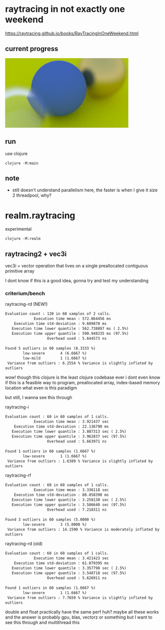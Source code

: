 # raytracing in not exactly one weekend

https://raytracing.github.io/books/RayTracingInOneWeekend.html

## current progress

![raytraced scene](scene.png)

## run

use clojure

```
clojure -M:main
```


## note

- still doesn't understand parallelism here, the faster is when I give it size 2 threadpool, why?



# realm.raytracing

experimental

```
clojure -M:realm
```


## raytracing2 + vec3i

vec3i = vector operation that lives on a single preallocated contiguous primitive array

I dont know if this is a good idea, gonna try and test my understanding

### criterium/bench

raytracing-rd (NEW!)
```
Evaluation count : 120 in 60 samples of 2 calls.
             Execution time mean : 572.864456 ms
    Execution time std-deviation : 9.609870 ms
   Execution time lower quantile : 562.738897 ms ( 2.5%)
   Execution time upper quantile : 590.948235 ms (97.5%)
                   Overhead used : 5.644573 ns

Found 5 outliers in 60 samples (8.3333 %)
        low-severe       4 (6.6667 %)
        low-mild         1 (1.6667 %)
 Variance from outliers : 6.2554 % Variance is slightly inflated by outliers
```

wow! though this clojure is the least clojure codebase ever
i dont even know if this is a feasible way to program, preallocated array, index-based memory location
what even is this paradigm

but still, I wanna see this through


raytracing-i
```
Evaluation count : 60 in 60 samples of 1 calls.
             Execution time mean : 3.921437 sec
    Execution time std-deviation : 22.136790 ms
   Execution time lower quantile : 3.887313 sec ( 2.5%)
   Execution time upper quantile : 3.962837 sec (97.5%)
                   Overhead used : 5.663971 ns

Found 1 outliers in 60 samples (1.6667 %)
        low-severe       1 (1.6667 %)
 Variance from outliers : 1.6389 % Variance is slightly inflated by outliers
```

raytracing-rf
```
Evaluation count : 60 in 60 samples of 1 calls.
             Execution time mean : 3.336118 sec
    Execution time std-deviation : 88.058390 ms
   Execution time lower quantile : 3.258130 sec ( 2.5%)
   Execution time upper quantile : 3.586640 sec (97.5%)
                   Overhead used : 7.218311 ns

Found 3 outliers in 60 samples (5.0000 %)
        low-severe       3 (5.0000 %)
 Variance from outliers : 14.1590 % Variance is moderately inflated by outliers
```

raytracing-rd (old)
```
Evaluation count : 60 in 60 samples of 1 calls.
             Execution time mean : 3.421423 sec
    Execution time std-deviation : 61.079395 ms
   Execution time lower quantile : 3.357798 sec ( 2.5%)
   Execution time upper quantile : 3.548718 sec (97.5%)
                   Overhead used : 5.626911 ns

Found 1 outliers in 60 samples (1.6667 %)
        low-severe       1 (1.6667 %)
 Variance from outliers : 7.7659 % Variance is slightly inflated by outliers
```

double and float practically have the same perf huh?
maybe all these works and the answer is probably gpu, blas, vectorz or something
but I want to see this through
and multithread this
